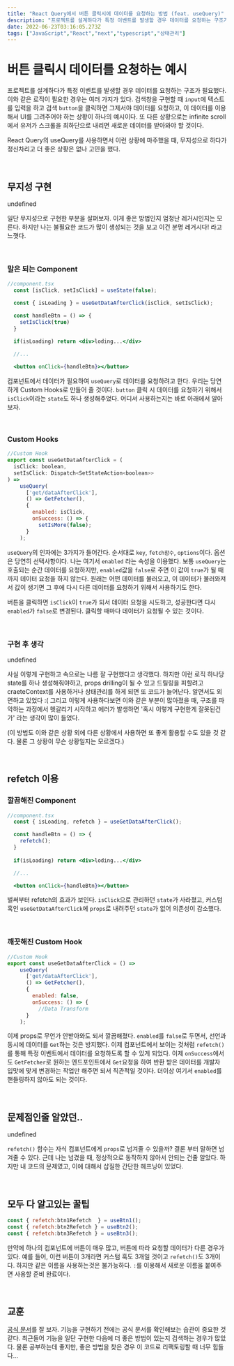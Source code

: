 ```yaml
---
title: "React Query에서 버튼 클릭시에 데이터를 요청하는 방법 (feat. useQuery)"
description: "프로젝트를 설계하다가 특정 이벤트를 발생할 경우 데이터를 요청하는 구조가 필요했다.  useQuery를 이용하여 무지성으로 구현하는 방법과 정석으로 구현하는 방법을 알아보자."
date: 2022-06-23T03:16:05.273Z
tags: ["JavaScript","React","next","typescript","상태관리"]
---
```

# 버튼 클릭시 데이터를 요청하는 예시

프로젝트를 설계하다가 특정 이벤트를 발생할 경우 데이터를 요청하는 구조가 필요했다. 이와 같은 로직이 필요한 경우는 여러 가지가 있다. 검색창을 구현할 때 `input`에 텍스트를 입력을 하고 검색 `button`을 클릭하면 그제서야 데이터를 요청하고, 이 데이터를 이용해서 UI를 그려주어야 하는 상황이 하나의 예시이다. 또 다른 상황으로는 infinite scroll에서 유저가 스크롤을 최하단으로 내리면 새로운 데이터를 받아와야 할 것이다.

React Query의 useQuery를 사용하면서 이런 상황에 마주했을 때, 무지성으로 하다가 정신차리고 더 좋은 상황은 없나 고민을 했다.

<br>

## 무지성 구현

undefined


일단 무지성으로 구현한 부분을 살펴보자. 이게 좋은 방법인지 엄청난 레거시인지는 모른다. 하지만 나는 불필요한 코드가 많이 생성되는 것을 보고 이건 분명 레거시다! 라고 느꼇다.

<br>

### 말은 되는 Component

```jsx
//component.tsx
  const [isClick, setIsClick] = useState(false);

  const { isLoading } = useGetDataAfterClick(isClick, setIsClick);

  const handleBtn = () => {
    setIsClick(true)
  }
  
  if(isLoading) return <div>loding...</div>

  //...

  <button onClick={handleBtn}></button>
```

컴포넌트에서 데이터가 필요하여 `useQuery`로 데이터를 요청하려고 한다. 우리는 당연하게 Custom Hooks로 만들어 줄 것이다. `button` 클릭 시 데이터를 요청하기 위해서 `isClick`이라는 `state`도 하나 생성해주었다. 어디서 사용하는지는 바로 아래에서 알아보자.

<br>

### Custom Hooks

```jsx
//Custom Hook
export const useGetDataAfterClick = (
  isClick: boolean,
  setIsClick: Dispatch<SetStateAction<boolean>>
) =>
	useQuery(
      ['get/dataAfterClick'],
      () => GetFetcher(),
      {
        enabled: isClick,
        onSuccess: () => {
          setIsMore(false);
      }
    );

```

`useQuery`의 인자에는 3가지가 들어간다. 순서대로 `key`, `fetch함수`, `options`이다. 옵션은 당연히 선택사항이다. 나는 여기서 `enabled` 라는 속성을 이용했다. 보통 `useQuery`는 호출되는 순간 데이터를 요청하지만, `enabled`값을 `false`로 주면 이 값이 `true`가 될 때까지 데이터 요청을 하지 않는다. 원래는 어떤 데이터를 불러오고, 이 데이터가 불러와져서 값이 생기면 그 후에 다시 다른 데이터를 요청하기 위해서 사용하기도 한다.

버튼을 클릭하면 `isClick`이 `true`가 되서 데이터 요청을 시도하고, 성공한다면 다시 `enabled`가 `false`로 변경된다. 클릭할 때마다 데이터가 요청될 수 있는 것이다.

<br>

### 구현 후 생각

undefined


사실 이렇게 구현하고 속으로는 나름 잘 구현했다고 생각했다. 하지만 이런 로직 하나당 state를 하나 생성해줘야하고, props drilling이 될 수 있고 드릴링을 피할려고 craeteContext를 사용하거나 상태관리를 하게 되면 또 코드가 늘어난다. 알면서도 외면하고 있었다 :( 그리고 이렇게 사용하다보면 이와 같은 부분이 많아졌을 때, 구조를 파악하는 과정에서 헷갈리기 시작하고 에러가 발생하면 '혹시 이렇게 구현한게 잘못된건가' 라는 생각이 많이 들었다.

(이 방법도 이와 같은 상황 외에 다른 상황에서 사용하면 또 좋게 활용할 수도 있을 것 같다. 물론 그 상황이 무슨 상황일지는 모르겠다.)

<br>

## refetch 이용

### 깔끔해진 Component

```jsx
//component.tsx
  const { isLoading, refetch } = useGetDataAfterClick();

  const handleBtn = () => {
    refetch();
  }
  
  if(isLoading) return <div>loding...</div>

  //...

  <button onClick={handleBtn}></button>
```

벌써부터 refetch의 효과가 보인다. `isClick`으로 관리하던 `state`가 사라졌고, 커스텀 훅인 `useGetDataAfterClick`에 `props`로 내려주던 `state`가 없어 의존성이 감소했다.

<br>

### 깨끗해진 Custom Hook

```jsx
//Custom Hook
export const useGetDataAfterClick = () =>
	useQuery(
      ['get/dataAfterClick'],
      () => GetFetcher(),
      {
        enabled: false,
        onSuccess: () => {
          //Data Transform
      }
    );
```

이제 props로 무언가 안받아와도 되서 깔끔해졌다. `enabled`를 `false`로 두면서, 선언과 동시에 데이터를 `Get`하는 것은 방지했다. 이제 컴포넌트에서 보이는 것처럼 `refetch()`를 통해 특정 이벤트에서 데이터를 요청하도록 할 수 있게 되었다. 이제 `onSuccess`에서도 `GetFetcher`로 원하는 엔드포인트에서 `Get`요청을 하여 반환 받은 데이터를 개발자 입맛에 맞게 변경하는 작업만 해주면 되서 직관적일 것이다. 더이상 여기서 `enabled`를 핸들링하지 않아도 되는 것이다.

<br>

## 문제점인줄 알았던..

undefined

`refetch()` 함수는 자식 컴포넌트에게 `props`로 넘겨줄 수 있을까? 결론 부터 말하면 넘겨줄 수 있다. 근데 나는 넘겼을 때, 정상적으로 동작하지 않아서 안되는 건줄 알았다. 하지만 내 코드의 문제였고, 이에 대해서 삽질한 간단한 헤프닝이 있었다.

<br>

## 모두 다 알고있는 꿀팁

```jsx
const { refetch:btn1Refetch  } = useBtn1();
const { refetch:btn2Refetch } = useBtn2();
const { refetch:btn3Refetch } = useBtn3();
```

만약에 하나의 컴포넌트에 버튼이 매우 많고, 버튼에 따라 요청할 데이터가 다른 경우가 있다. 예를 들어, 이런 버튼이 3개라면 커스텀 훅도 3개일 것이고 `refetch()`도 3개이다. 하지만 같은 이름을 사용하는것은 불가능하다. `:`를 이용해서 새로운 이름을 붙여주면 사용할 준비 완료이다.

<br>

## 교훈

[공식 문서](https://react-query.tanstack.com/reference/useQuery)를 잘 보자. 기능을 구현하기 전에는 공식 문서를 확인해보는 습관이 중요한 것 같다. 최근들어 기능을 일단 구현한 다음에 더 좋은 방법이 있는지 검색하는 경우가 많았다. 물론 공부하는데 좋지만, 좋은 방법을 찾은 경우 이 코드로 리팩토링할 때 너무 힘들다...
